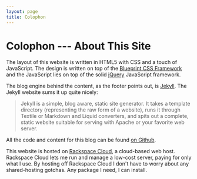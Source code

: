 ```yaml
---
layout: page
title: Colophon
---
```

# Colophon --- About This Site

The layout of this website is written in HTML5 with CSS and a touch of JavaScript. The design is written on top of the [Blueprint CSS Framework](http://www.blueprintcss.org/) and the JavaScript lies on top of the solid [jQuery](http://jquery.com/) JavaScript framework.

The blog engine behind the content, as the footer points out, is [Jekyll](http://jekyllrb.com). The Jekyll website sums it up quite nicely:

> Jekyll is a simple, blog aware, static site generator. It takes a template directory (representing the raw form of a website), runs it through Textile or Markdown and Liquid converters, and spits out a complete, static website suitable for serving with Apache or your favorite web server.

All the code and content for this blog can be found [on Github](http://github.com/jwpage/johnsonpage-blog).

This website is hosted on [Rackspace Cloud](http://www.rackspacecloud.com), a cloud-based web host. Rackspace Cloud lets me run and manage a low-cost server, paying for only what I use. By hosting off Rackspace Cloud I don't have to worry about any shared-hosting gotchas. Any package I need, I can install.